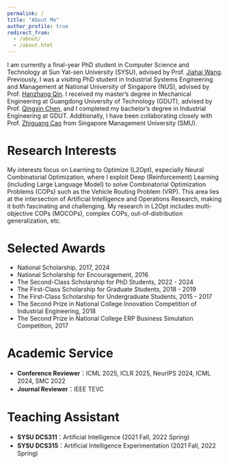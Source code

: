 ```yaml
---
permalink: /
title: "About Me"
author_profile: true
redirect_from: 
  - /about/
  - /about.html
---
```


I am currently a final-year PhD student in Computer Science and Technology at Sun Yat-sen University (SYSU), advised by Prof. [Jiahai Wang](https://cse.sysu.edu.cn/teacher/WangJiahai). Previously, I was a visiting PhD student in Industrial Systems Engineering and Management at National University of Singapore (NUS), advised by Prof. [Hanzhang Qin](https://hanzhangqin.com/). I received my master’s degree in Mechanical Engineering at Guangdong University of Technology (GDUT), advised by Prof. [Qingxin Chen](https://jdgcxy.gdut.edu.cn/info/1099/2000.htm), and I completed my bachelor’s degree in Industrial Engineering at GDUT. Additionally, I have been collaborating closely with Prof. [Zhiguang Cao](https://zhiguangcaosg.github.io/) from Singapore Management University (SMU).

Research Interests
======
My interests focus on Learning to Optimize (L2Opt), especially Neural Combinatorial Optimization, where I exploit Deep (Reinforcement) Learning (including Large Language Model) to solve Combinatorial Optimization Problems (COPs) such as the Vehicle Routing Problem (VRP). This area lies at the intersection of Artificial Intelligence and Operations Research, making it both fascinating and challenging. My research in L2Opt includes multi-objective COPs (MOCOPs), complex COPs, out-of-distribution generalization, etc.

Selected Awards
======
- National Scholarship, 2017, 2024
- National Scholarship for Encouragement, 2016
- The Second-Class Scholarship for PhD Students, 2022 - 2024
- The First-Class Scholarship for Graduate Students, 2018 - 2019
- The First-Class Scholarship for Undergraduate Students, 2015 - 2017
- The Second Prize in National College Innovation Competition of Industrial Engineering, 2018
- The Second Prize in National College ERP Business Simulation Competition, 2017

Academic Service
======
- **Conference Reviewer**：ICML 2025, ICLR 2025, NeurIPS 2024, ICML 2024, SMC 2022
- **Journal Reviewer**：IEEE TEVC

Teaching Assistant
======
- **SYSU DCS311**：Artificial Intelligence (2021 Fall, 2022 Spring)
- **SYSU DCS315**：Artificial Intelligence Experimentation (2021 Fall, 2022 Spring)

